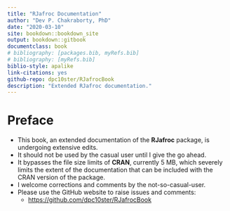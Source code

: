 ```yaml
--- 
title: "RJafroc Documentation"
author: "Dev P. Chakraborty, PhD"
date: "2020-03-10"
site: bookdown::bookdown_site
output: bookdown::gitbook
documentclass: book
# bibliography: [packages.bib, myRefs.bib]
# bibliography: [myRefs.bib]
biblio-style: apalike
link-citations: yes
github-repo: dpc10ster/RJafrocBook
description: "Extended RJafroc documentation."
---
```


# Preface
* This book, an extended documentation of the __RJafroc__ package, is undergoing extensive edits. 
* It should not be used by the casual user until I give the go ahead.
* It bypasses the file size limits of __CRAN__, currently 5 MB, which severely limits the extent of the documentation that can be included with the CRAN version of the package.
* I welcome corrections and comments by the not-so-casual-user.
* Please use the GitHub website to raise issues and comments: 
    + https://github.com/dpc10ster/RJafrocBook

